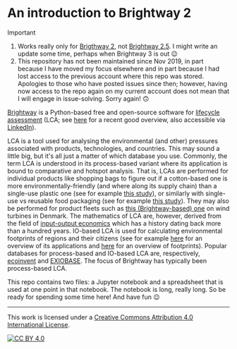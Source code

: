 # An introduction to Brightway 2

> [!IMPORTANT]  
> 1. Works really only for [Brigthway 2](https://github.com/brightway-lca/brightway2), not [Brightway 2.5](https://github.com/brightway-lca/brightway25). I might write an update some time, perhaps when Brightway 3 is out 😉
> 2. This repository has not been maintained since Nov 2019, in part because I have moved my focus elsewhere and in part because I had lost access to the previous account where this repo was stored. Apologies to those who have posted issues since then; however, having now access to the repo again on my current account does not mean that I will engage in issue-solving. Sorry again! 🙃

[Brightway](https://docs.brightway.dev) is a Python-based free and open-source software for [lifecycle assessment](https://en.wikipedia.org/wiki/Life-cycle_assessment) (LCA; see [here](https://www.nature.com/articles/s43017-023-00449-2) for a recent good overview, also accessible via [LinkedIn](https://www.linkedin.com/posts/maximilian-koslowski-711365143_lca-to-guide-solutions-for-the-triple-planetary-activity-7083024231541743616-G6Gy?utm_source=share&utm_medium=member_desktop)).

LCA is a tool used for analysing the environmental (and other) pressures associated with products, technologies, and countries. This may sound a little big, but it's all just a matter of which database you use. Commonly, the term LCA is understood in its process-based variant where its application is bound to comparative and hotspot analysis. That is, LCAs are performed for individual products like shopping bags to figure out if a cotton-based one is more environmentally-friendly (and where along its supply chain) than a single-use plastic one (see for example [this study](https://norsus.no/en/publikasjon/life-cycle-assessment-of-plastic-bags-and-othercarrying-solutions-for-groceries-in-norway/)), or similarly with single-use vs reusable food packaging (see for example [this study](https://www.lifecycleinitiative.org/wp-content/uploads/2022/10/UNEP-D010-Food-Packaging-Report_Final-Version-1-1.pdf/UNEP-D010-Food-Packaging-Report-2-1.pdf)). They may also be performed for product fleets such as [this (Brightway-based) one](https://viewer.webservice-energy.org/lca-wind-dk/) on wind turbines in Denmark. The mathematics of LCA are, however, derived from the field of [input-output economics](https://en.wikipedia.org/wiki/Input%E2%80%93output_model) which has a history dating back more than a hundred years. IO-based LCA is used for calculating environmental footprints of regions and their citizens (see for example [here](https://www.nature.com/articles/s41561-018-0113-9) for an overview of its applications and [here](https://www.environmentalfootprints.org/infographics) for an overview of footprints). Popular databases for process-based and IO-based LCA are, respectively, [ecoinvent](https://ecoinvent.org/) and [EXIOBASE](https://zenodo.org/record/5589597). The focus of Brightway has typically been process-based LCA.

This repo contains two files: a Jupyter notebook and a spreadsheet that is used at one point in that notebook. The notebook is long, really long. So be ready for spending some time here! And have fun 😉

---

This work is licensed under a
[Creative Commons Attribution 4.0 International License][cc-by].

[![CC BY 4.0][cc-by-image]][cc-by]

[cc-by]: http://creativecommons.org/licenses/by/4.0/
[cc-by-image]: https://i.creativecommons.org/l/by/4.0/88x31.png
[cc-by-shield]: https://img.shields.io/badge/License-CC%20BY%204.0-lightgrey.svg
